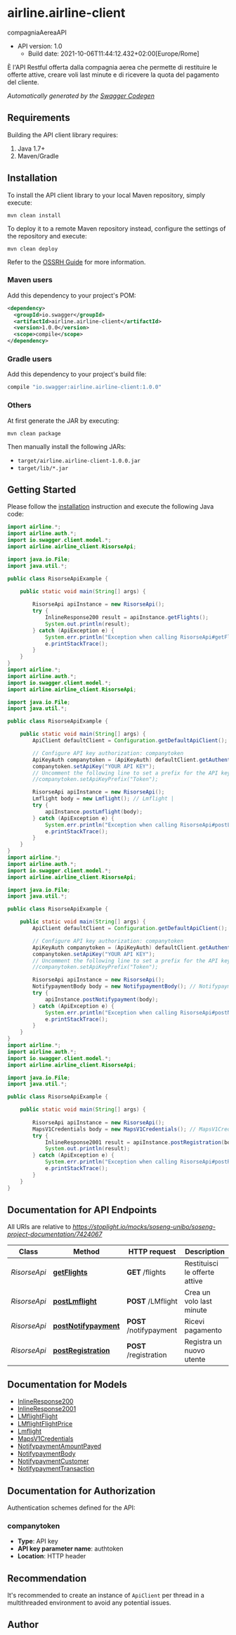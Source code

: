 # airline.airline-client

compagniaAereaAPI
- API version: 1.0
  - Build date: 2021-10-06T11:44:12.432+02:00[Europe/Rome]

È l'API Restful offerta dalla compagnia aerea che permette di restituire le offerte attive, creare voli last minute e di ricevere la quota del pagamento del cliente.


*Automatically generated by the [Swagger Codegen](https://github.com/swagger-api/swagger-codegen)*


## Requirements

Building the API client library requires:
1. Java 1.7+
2. Maven/Gradle

## Installation

To install the API client library to your local Maven repository, simply execute:

```shell
mvn clean install
```

To deploy it to a remote Maven repository instead, configure the settings of the repository and execute:

```shell
mvn clean deploy
```

Refer to the [OSSRH Guide](http://central.sonatype.org/pages/ossrh-guide.html) for more information.

### Maven users

Add this dependency to your project's POM:

```xml
<dependency>
  <groupId>io.swagger</groupId>
  <artifactId>airline.airline-client</artifactId>
  <version>1.0.0</version>
  <scope>compile</scope>
</dependency>
```

### Gradle users

Add this dependency to your project's build file:

```groovy
compile "io.swagger:airline.airline-client:1.0.0"
```

### Others

At first generate the JAR by executing:

```shell
mvn clean package
```

Then manually install the following JARs:

* `target/airline.airline-client-1.0.0.jar`
* `target/lib/*.jar`

## Getting Started

Please follow the [installation](#installation) instruction and execute the following Java code:

```java
import airline.*;
import airline.auth.*;
import io.swagger.client.model.*;
import airline.airline_client.RisorseApi;

import java.io.File;
import java.util.*;

public class RisorseApiExample {

    public static void main(String[] args) {
        
        RisorseApi apiInstance = new RisorseApi();
        try {
            InlineResponse200 result = apiInstance.getFlights();
            System.out.println(result);
        } catch (ApiException e) {
            System.err.println("Exception when calling RisorseApi#getFlights");
            e.printStackTrace();
        }
    }
}
import airline.*;
import airline.auth.*;
import io.swagger.client.model.*;
import airline.airline_client.RisorseApi;

import java.io.File;
import java.util.*;

public class RisorseApiExample {

    public static void main(String[] args) {
        ApiClient defaultClient = Configuration.getDefaultApiClient();

        // Configure API key authorization: companytoken
        ApiKeyAuth companytoken = (ApiKeyAuth) defaultClient.getAuthentication("companytoken");
        companytoken.setApiKey("YOUR API KEY");
        // Uncomment the following line to set a prefix for the API key, e.g. "Token" (defaults to null)
        //companytoken.setApiKeyPrefix("Token");

        RisorseApi apiInstance = new RisorseApi();
        Lmflight body = new Lmflight(); // Lmflight | 
        try {
            apiInstance.postLmflight(body);
        } catch (ApiException e) {
            System.err.println("Exception when calling RisorseApi#postLmflight");
            e.printStackTrace();
        }
    }
}
import airline.*;
import airline.auth.*;
import io.swagger.client.model.*;
import airline.airline_client.RisorseApi;

import java.io.File;
import java.util.*;

public class RisorseApiExample {

    public static void main(String[] args) {
        ApiClient defaultClient = Configuration.getDefaultApiClient();

        // Configure API key authorization: companytoken
        ApiKeyAuth companytoken = (ApiKeyAuth) defaultClient.getAuthentication("companytoken");
        companytoken.setApiKey("YOUR API KEY");
        // Uncomment the following line to set a prefix for the API key, e.g. "Token" (defaults to null)
        //companytoken.setApiKeyPrefix("Token");

        RisorseApi apiInstance = new RisorseApi();
        NotifypaymentBody body = new NotifypaymentBody(); // NotifypaymentBody | 
        try {
            apiInstance.postNotifypayment(body);
        } catch (ApiException e) {
            System.err.println("Exception when calling RisorseApi#postNotifypayment");
            e.printStackTrace();
        }
    }
}
import airline.*;
import airline.auth.*;
import io.swagger.client.model.*;
import airline.airline_client.RisorseApi;

import java.io.File;
import java.util.*;

public class RisorseApiExample {

    public static void main(String[] args) {
        
        RisorseApi apiInstance = new RisorseApi();
        MapsV1Credentials body = new MapsV1Credentials(); // MapsV1Credentials | 
        try {
            InlineResponse2001 result = apiInstance.postRegistration(body);
            System.out.println(result);
        } catch (ApiException e) {
            System.err.println("Exception when calling RisorseApi#postRegistration");
            e.printStackTrace();
        }
    }
}
```

## Documentation for API Endpoints

All URIs are relative to *https://stoplight.io/mocks/soseng-unibo/soseng-project-documentation/7424067*

Class | Method | HTTP request | Description
------------ | ------------- | ------------- | -------------
*RisorseApi* | [**getFlights**](docs/RisorseApi.md#getFlights) | **GET** /flights | Restituisci le offerte attive
*RisorseApi* | [**postLmflight**](docs/RisorseApi.md#postLmflight) | **POST** /LMflight | Crea un volo last minute
*RisorseApi* | [**postNotifypayment**](docs/RisorseApi.md#postNotifypayment) | **POST** /notifypayment | Ricevi pagamento
*RisorseApi* | [**postRegistration**](docs/RisorseApi.md#postRegistration) | **POST** /registration | Registra un nuovo utente

## Documentation for Models

 - [InlineResponse200](docs/InlineResponse200.md)
 - [InlineResponse2001](docs/InlineResponse2001.md)
 - [LMflightFlight](docs/LMflightFlight.md)
 - [LMflightFlightPrice](docs/LMflightFlightPrice.md)
 - [Lmflight](docs/Lmflight.md)
 - [MapsV1Credentials](docs/MapsV1Credentials.md)
 - [NotifypaymentAmountPayed](docs/NotifypaymentAmountPayed.md)
 - [NotifypaymentBody](docs/NotifypaymentBody.md)
 - [NotifypaymentCustomer](docs/NotifypaymentCustomer.md)
 - [NotifypaymentTransaction](docs/NotifypaymentTransaction.md)

## Documentation for Authorization

Authentication schemes defined for the API:
### companytoken

- **Type**: API key
- **API key parameter name**: authtoken
- **Location**: HTTP header


## Recommendation

It's recommended to create an instance of `ApiClient` per thread in a multithreaded environment to avoid any potential issues.

## Author


